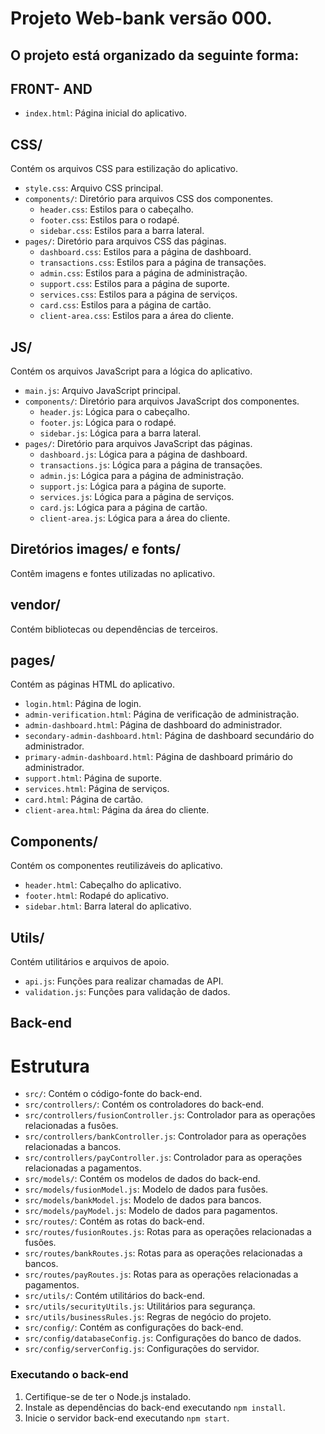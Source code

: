 # Projeto Web-bank versão 000. ﻿




## O projeto está organizado da seguinte forma:

## FR0NT- AND

- `index.html`: Página inicial do aplicativo.

## CSS/

Contém os arquivos CSS para estilização do aplicativo.

- `style.css`: Arquivo CSS principal.
- `components/`: Diretório para arquivos CSS dos componentes.
  - `header.css`: Estilos para o cabeçalho.
  - `footer.css`: Estilos para o rodapé.
  - `sidebar.css`: Estilos para a barra lateral.
- `pages/`: Diretório para arquivos CSS das páginas.
  - `dashboard.css`: Estilos para a página de dashboard.
  - `transactions.css`: Estilos para a página de transações.
  - `admin.css`: Estilos para a página de administração.
  - `support.css`: Estilos para a página de suporte.
  - `services.css`: Estilos para a página de serviços.
  - `card.css`: Estilos para a página de cartão.
  - `client-area.css`: Estilos para a área do cliente.

## JS/

Contém os arquivos JavaScript para a lógica do aplicativo.

- `main.js`: Arquivo JavaScript principal.
- `components/`: Diretório para arquivos JavaScript dos componentes.
  - `header.js`: Lógica para o cabeçalho.
  - `footer.js`: Lógica para o rodapé.
  - `sidebar.js`: Lógica para a barra lateral.
- `pages/`: Diretório para arquivos JavaScript das páginas.
  - `dashboard.js`: Lógica para a página de dashboard.
  - `transactions.js`: Lógica para a página de transações.
  - `admin.js`: Lógica para a página de administração.
  - `support.js`: Lógica para a página de suporte.
  - `services.js`: Lógica para a página de serviços.
  - `card.js`: Lógica para a página de cartão.
  - `client-area.js`: Lógica para a área do cliente.

## Diretórios images/ e fonts/

Contêm imagens e fontes utilizadas no aplicativo.

## vendor/

Contém bibliotecas ou dependências de terceiros.

## pages/

Contém as páginas HTML do aplicativo.

- `login.html`: Página de login.
- `admin-verification.html`: Página de verificação de administração.
- `admin-dashboard.html`: Página de dashboard do administrador.
- `secondary-admin-dashboard.html`: Página de dashboard secundário do administrador.
- `primary-admin-dashboard.html`: Página de dashboard primário do administrador.
- `support.html`: Página de suporte.
- `services.html`: Página de serviços.
- `card.html`: Página de cartão.
- `client-area.html`: Página da área do cliente.

  


## Components/

Contém os componentes reutilizáveis do aplicativo.

- `header.html`: Cabeçalho do aplicativo.
- `footer.html`: Rodapé do aplicativo.
- `sidebar.html`: Barra lateral do aplicativo.

## Utils/

Contém utilitários e arquivos de apoio.

- `api.js`: Funções para realizar chamadas de API.
- `validation.js`: Funções para validação de dados.

  
## Back-end

# Estrutura 

- `src/`: Contém o código-fonte do back-end.
- `src/controllers/`: Contém os controladores do back-end.
- `src/controllers/fusionController.js`: Controlador para as operações relacionadas a fusões.
- `src/controllers/bankController.js`: Controlador para as operações relacionadas a bancos.
- `src/controllers/payController.js`: Controlador para as operações relacionadas a pagamentos.
- `src/models/`: Contém os modelos de dados do back-end.
- `src/models/fusionModel.js`: Modelo de dados para fusões.
- `src/models/bankModel.js`: Modelo de dados para bancos.
- `src/models/payModel.js`: Modelo de dados para pagamentos.
- `src/routes/`: Contém as rotas do back-end.
- `src/routes/fusionRoutes.js`: Rotas para as operações relacionadas a fusões.
- `src/routes/bankRoutes.js`: Rotas para as operações relacionadas a bancos.
- `src/routes/payRoutes.js`: Rotas para as operações relacionadas a pagamentos.
- `src/utils/`: Contém utilitários do back-end.
- `src/utils/securityUtils.js`: Utilitários para segurança.
- `src/utils/businessRules.js`: Regras de negócio do projeto.
- `src/config/`: Contém as configurações do back-end.
- `src/config/databaseConfig.js`: Configurações do banco de dados.
- `src/config/serverConfig.js`: Configurações do servidor.

### Executando o back-end

1. Certifique-se de ter o Node.js instalado.
2. Instale as dependências do back-end executando `npm install`.
3. Inicie o servidor back-end executando `npm start`.

